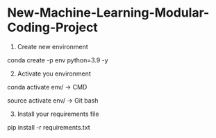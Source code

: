 # New-Machine-Learning-Modular-Coding-Project
1. Create new environment

conda create -p env python=3.9 -y

2. Activate you environment

conda activate env/ -> CMD

source activate env/  -> Git bash

3. Install your requirements file

pip install -r requirements.txt